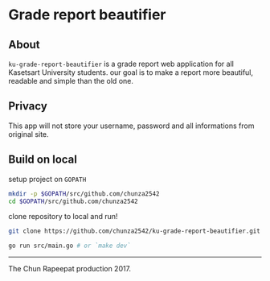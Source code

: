 # Grade report beautifier

## About
`ku-grade-report-beautifier` is a grade report web application for all Kasetsart University students. our goal is to make a report more beautiful, readable and simple than the old one.

## Privacy
This app will not store your username, password and all informations from original site.

## Build on local
setup project on `GOPATH`
```bash
mkdir -p $GOPATH/src/github.com/chunza2542
cd $GOPATH/src/github.com/chunza2542
```
clone repository to local and run!
```bash
git clone https://github.com/chunza2542/ku-grade-report-beautifier.git

go run src/main.go # or `make dev`
```

---

The Chun Rapeepat production 2017.
